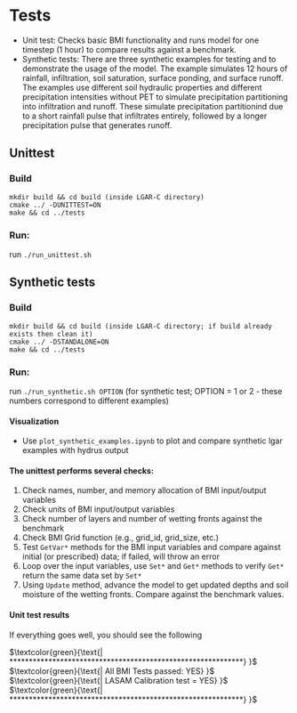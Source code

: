 # Tests
- Unit test: Checks basic BMI functionality and runs model for one timestep (1 hour) to compare results against a benchmark.
- Synthetic tests: There are three synthetic examples for testing and to demonstrate the usage of the model. The example simulates 12 hours of rainfall, infiltration, soil saturation, surface ponding, and surface runoff. The examples use different soil hydraulic properties and different precipitation intensities without PET to simulate precipitation partitioning into infiltration and runoff. These simulate precipitation partitionind due to a short rainfall pulse that infiltrates entirely, followed by a longer precipitation pulse that generates runoff.

## Unittest
### Build
```
mkdir build && cd build (inside LGAR-C directory)
cmake ../ -DUNITTEST=ON
make && cd ../tests
```

### Run:
run `./run_unittest.sh`

## Synthetic tests
### Build
```
mkdir build && cd build (inside LGAR-C directory; if build already exists then clean it)
cmake ../ -DSTANDALONE=ON
make && cd ../tests
```

### Run:
run `./run_synthetic.sh OPTION` (for synthetic test; OPTION = 1 or 2 - these numbers correspond to different examples)


#### Visualization
  - Use `plot_synthetic_examples.ipynb` to plot and compare synthetic lgar examples with hydrus output

#### The unittest performs several checks:
  1. Check names, number, and memory allocation of BMI input/output variables
  2. Check units of BMI input/output variables
  3. Check number of layers and number of wetting fronts against the benchmark
  4. Check BMI Grid function (e.g., grid_id, grid_size, etc.)
  5. Test `GetVar*` methods for the BMI input variables and compare against initial (or prescribed) data; if failed, will throw an error
  6. Loop over the input variables, use `Set*` and `Get*` methods to verify `Get*` return the same data set by `Set*`
  7. Using `Update` method, advance the model to get updated depths and soil moisture of the wetting fronts. Compare against the benchmark values.

  #### Unit test results
  If everything goes well, you should see the following

  $\textcolor{green}{\text{| ************************************************************} }$ \
  $\textcolor{green}{\text{| All BMI Tests passed: YES} }$ \
  $\textcolor{green}{\text{| LASAM Calibration test = YES} }$ \
  $\textcolor{green}{\text{| ************************************************************} }$

